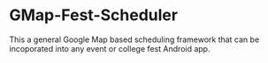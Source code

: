 GMap-Fest-Scheduler
===================

This a general Google Map based scheduling framework that can be incoporated into any event or college fest Android app.
